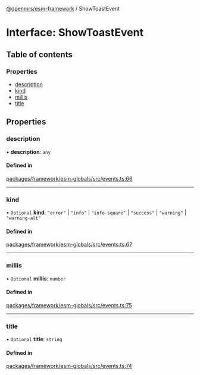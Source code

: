 [@openmrs/esm-framework](../API.md) / ShowToastEvent

# Interface: ShowToastEvent

## Table of contents

### Properties

- [description](showtoastevent.md#description)
- [kind](showtoastevent.md#kind)
- [millis](showtoastevent.md#millis)
- [title](showtoastevent.md#title)

## Properties

### description

• **description**: `any`

#### Defined in

[packages/framework/esm-globals/src/events.ts:66](https://github.com/openmrs/openmrs-esm-core/blob/master/packages/framework/esm-globals/src/events.ts#L66)

___

### kind

• `Optional` **kind**: ``"error"`` \| ``"info"`` \| ``"info-square"`` \| ``"success"`` \| ``"warning"`` \| ``"warning-alt"``

#### Defined in

[packages/framework/esm-globals/src/events.ts:67](https://github.com/openmrs/openmrs-esm-core/blob/master/packages/framework/esm-globals/src/events.ts#L67)

___

### millis

• `Optional` **millis**: `number`

#### Defined in

[packages/framework/esm-globals/src/events.ts:75](https://github.com/openmrs/openmrs-esm-core/blob/master/packages/framework/esm-globals/src/events.ts#L75)

___

### title

• `Optional` **title**: `string`

#### Defined in

[packages/framework/esm-globals/src/events.ts:74](https://github.com/openmrs/openmrs-esm-core/blob/master/packages/framework/esm-globals/src/events.ts#L74)
